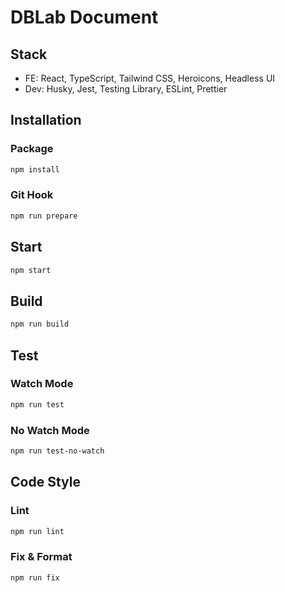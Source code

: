 # DBLab Document

## Stack

- FE: React, TypeScript, Tailwind CSS, Heroicons, Headless UI
- Dev: Husky, Jest, Testing Library, ESLint, Prettier

## Installation

### Package

```bash
npm install
```

### Git Hook

```bash
npm run prepare
```

## Start

```bash
npm start
```

## Build

```bash
npm run build
```

## Test

### Watch Mode

```bash
npm run test
```

### No Watch Mode

```bash
npm run test-no-watch
```

## Code Style

### Lint

```bash
npm run lint
```

### Fix & Format

```bash
npm run fix
```